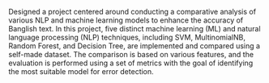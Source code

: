 Designed a project centered around conducting a comparative analysis of various NLP and machine learning models to enhance the accuracy of Banglish text.
In this project, five distinct machine learning (ML) and natural language processing (NLP) techniques, including SVM, MultinomialNB, Random Forest, and Decision Tree, are implemented and compared using a self-made dataset. The comparison is based on various features, and the evaluation is performed using a set of metrics with the goal of identifying the most suitable model for error detection.
